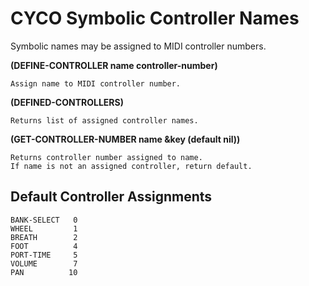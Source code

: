 # CYCO Symbolic Controller Names

Symbolic names may be assigned to MIDI controller numbers.

**(DEFINE-CONTROLLER name controller-number)**

    Assign name to MIDI controller number.
	
**(DEFINED-CONTROLLERS)**

    Returns list of assigned controller names.
	
**(GET-CONTROLLER-NUMBER name &key (default nil))**

    Returns controller number assigned to name.
	If name is not an assigned controller, return default.
	
## Default Controller Assignments

    BANK-SELECT   0
    WHEEL         1
    BREATH        2
    FOOT          4
    PORT-TIME     5
    VOLUME        7
    PAN          10
